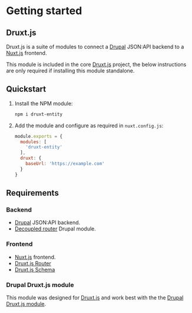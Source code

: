 # Getting started

## Druxt.js

Druxt.js is a suite of modules to connect a [Drupal](https://drupal.org) JSON:API backend to a [Nuxt.js](https://nuxtjs.org) frontend.

This module is included in the core [Druxt.js](http://druxtjs.org) project, the below instructions are only required if installing this module standalone.

## Quickstart

1. Install the NPM module:
    ```sh
    npm i druxt-entity
    ```

2. Add the module and configure as required in `nuxt.config.js`:
    ```js
    module.exports = {
      modules: [
        'druxt-entity'
      ],
      druxt: {
        baseUrl: 'https://example.com'
      }
    }
    ```

## Requirements

### Backend
- [Drupal](https://drupal.org) JSON:API backend.
- [Decoupled router](https://www.drupal.org/project/decoupled_router) Drupal module.

### Frontend
- [Nuxt.js](https://nuxtjs.org) frontend.
- [Druxt.js Router](https://druxt.github.io/druxt-router)
- [Druxt.js Schema](https://druxt.github.io/druxt-schema)

### Drupal Druxt.js module

This module was designed for [Druxt.js](http://druxtjs.org) and work best with the the [Drupal Druxt.js module](https://www.drupal.org/project/druxt).
